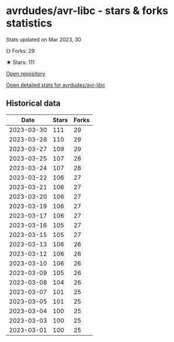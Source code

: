 # avrdudes/avr-libc - stars & forks statistics

Stats updated on Mar 2023, 30

☋ Forks: 29

★ Stars: 111

[Open repository](https://github.com/avrdudes/avr-libc)

[Open detailed stats for avrdudes/avr-libc](https://reviewgithub.com/rep/avrdudes/avr-libc)

## Historical data
| Date | Stars | Forks |
|------|-------|-------|
| 2023-03-30 | 111 | 29 | 
| 2023-03-28 | 110 | 29 | 
| 2023-03-27 | 109 | 29 | 
| 2023-03-25 | 107 | 28 | 
| 2023-03-24 | 107 | 28 | 
| 2023-03-22 | 106 | 27 | 
| 2023-03-21 | 106 | 27 | 
| 2023-03-20 | 106 | 27 | 
| 2023-03-19 | 106 | 27 | 
| 2023-03-17 | 106 | 27 | 
| 2023-03-16 | 105 | 27 | 
| 2023-03-15 | 105 | 27 | 
| 2023-03-13 | 106 | 26 | 
| 2023-03-12 | 106 | 26 | 
| 2023-03-10 | 106 | 26 | 
| 2023-03-09 | 105 | 26 | 
| 2023-03-08 | 104 | 26 | 
| 2023-03-07 | 101 | 25 | 
| 2023-03-05 | 101 | 25 | 
| 2023-03-04 | 100 | 25 | 
| 2023-03-03 | 100 | 25 | 
| 2023-03-01 | 100 | 25 | 

